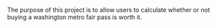 The purpose of this project is to allow users to calculate whether or not buying a washington metro fair pass is worth it.